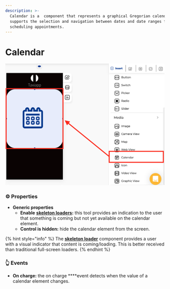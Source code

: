 ```yaml
---
description: >-
  Calendar is a  component that represents a graphical Gregorian calendar and
  supports the selection and navigation between dates and date ranges for
  scheduling appointments.
---
```


# Calendar

![](../../../.gitbook/assets/captura-de-pantalla-2020-02-06-a-la-s-15.36.08.png)

### ⚙ Properties

* **Generic properties**
  * **Enable** [**skeleton loaders**](../../estilos/skeleton-loader.md)**:** this tool provides an indication to the user that something is coming but not yet available on the calendar element.
  * **Control is hidden:** hide the calendar element from the screen.

{% hint style="info" %}
The [**skeleton loader**](../../estilos/skeleton-loader.md) component provides a user with a visual indicator that content is coming/loading. This is better received than traditional full-screen loaders.
{% endhint %}

### 👆 Events

* **On charge:** the on charge ****event detects when the value of a calendar element changes. 

